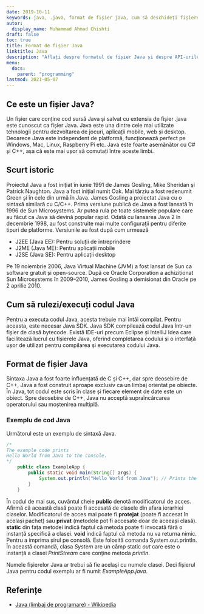```yaml
---
date: 2019-10-11
keywords: java, .java, format de fișier java, cum să deschideți fișiere java, cum să rulați fișiere java, fișier java, exemplu de cod java
autor:
  display_name: Muhammad Ahmad Chishti
draft: false
toc: true
title: Format de fișier Java
linktitle: Java
description: "Aflați despre formatul de fișier Java și despre API-urile care pot crea și deschide fișiere Java."
menu:
  docs:
    parent: "programming"
lastmod: 2021-05-07
---
```


## Ce este un fișier Java? ##
Un fișier care conține cod sursă Java și salvat cu extensia de fișier .java este cunoscut ca fișier Java. Java este una dintre cele mai utilizate tehnologii pentru dezvoltarea de jocuri, aplicații mobile, web și desktop. Deoarece Java este independent de platformă, funcționează perfect pe Windows, Mac, Linux, Raspberry Pi etc. Java este foarte asemănător cu C# și C++, așa că este mai ușor să comutați între aceste limbi.

## Scurt istoric ##

Proiectul Java a fost inițiat în iunie 1991 de James Gosling, Mike Sheridan și Patrick Naughton. Java a fost inițial numit Oak. Mai târziu a fost redenumit Green și în cele din urmă în Java. James Gosling a proiectat Java cu o sintaxă similară cu C/C++. Prima versiune publică de Java a fost lansată în 1996 de Sun Microsystems. Ar putea rula pe toate sistemele populare care au făcut ca Java să devină popular rapid. Odată cu lansarea Java 2 în decembrie 1998, au fost construite mai multe configurații pentru diferite tipuri de platforme. Versiunile au fost după cum urmează

- J2EE (Java EE): Pentru soluții de întreprindere
- J2ME (Java ME): Pentru aplicații mobile
- J2SE (Java SE): Pentru aplicații desktop

Pe 19 noiembrie 2006, Java Virtual Machine (JVM) a fost lansat de Sun ca software gratuit și open-source. După ce Oracle Corporation a achiziționat Sun Microsystems în 2009–2010, James Gosling a demisionat din Oracle pe 2 aprilie 2010.

## Cum să rulezi/execuți codul Java ##

Pentru a executa codul Java, acesta trebuie mai întâi compilat. Pentru aceasta, este necesar Java SDK. Java SDK compilează codul Java într-un fișier de clasă bytecode. Există IDE-uri precum Eclipse și IntelliJ Idea care facilitează lucrul cu fișierele Java, oferind completarea codului și o interfață ușor de utilizat pentru compilarea și executarea codului Java.

## Format de fișier Java ##

Sintaxa Java a fost foarte influențată de C și C++, dar spre deosebire de C++, Java a fost construit aproape exclusiv ca un limbaj orientat pe obiecte. În Java, tot codul este scris în clase și fiecare element de date este un obiect. Spre deosebire de C++, Java nu acceptă supraîncărcarea operatorului sau moștenirea multiplă.

### Exemplu de cod Java ###

Următorul este un exemplu de sintaxă Java.

```java
/*
The example code prints
Hello World from Java to the console.
*/
    public class ExampleApp {
        public static void main(String[] args) {
            System.out.println("Hello World from Java"); // Prints the string to the console.
        }
    }
```
În codul de mai sus, cuvântul cheie **public** denotă modificatorul de acces. Afirmă că această clasă poate fi accesată de clasele din afara ierarhiei claselor. Modificatorul de acces mai poate fi **protejat** (poate fi accesat în același pachet) sau **privat** (metodele pot fi accesate doar de aceeași clasă). **static** din fața metodei indică faptul că metoda poate fi invocată fără o instanță specifică a clasei. **void** indică faptul că metoda nu va returna nimic. Pentru a imprima șirul pe consolă. Este folosită comanda System.out.println. În această comandă, clasa *System* are un câmp static *out* care este o instanță a clasei *PrintStream* care conține metoda *println*.

Numele fișierelor Java ar trebui să fie același cu numele clasei. Deci fișierul Java pentru codul exemplu ar fi numit *ExampleApp.java*.

## Referințe ##

- [Java (limbaj de programare) - Wikipedia](https://en.wikipedia.org/wiki/Java_(programming_language))

